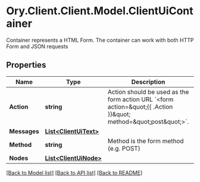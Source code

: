 # Ory.Client.Client.Model.ClientUiContainer
Container represents a HTML Form. The container can work with both HTTP Form and JSON requests

## Properties

Name | Type | Description | Notes
------------ | ------------- | ------------- | -------------
**Action** | **string** | Action should be used as the form action URL &#x60;&lt;form action&#x3D;\&quot;{{ .Action }}\&quot; method&#x3D;\&quot;post\&quot;&gt;&#x60;. | 
**Messages** | [**List&lt;ClientUiText&gt;**](ClientUiText.md) |  | [optional] 
**Method** | **string** | Method is the form method (e.g. POST) | 
**Nodes** | [**List&lt;ClientUiNode&gt;**](ClientUiNode.md) |  | 

[[Back to Model list]](../README.md#documentation-for-models) [[Back to API list]](../README.md#documentation-for-api-endpoints) [[Back to README]](../README.md)

